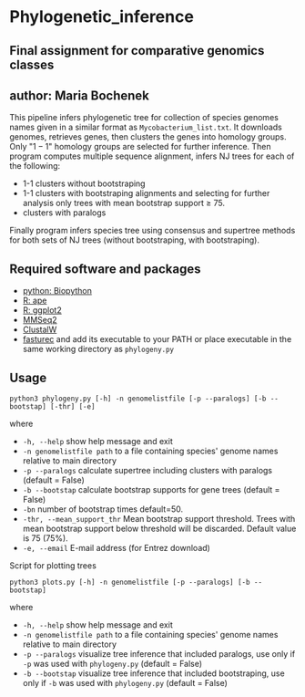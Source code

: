 # Phylogenetic_inference

## Final assignment for comparative genomics classes
## author: Maria Bochenek

This pipeline infers phylogenetic tree for collection of species genomes names given in a similar format as `Mycobacterium_list.txt`. It downloads genomes, retrieves genes, then clusters the genes into homology groups. Only "$1-1$" homology groups are selected for further inference. Then program computes multiple sequence alignment, infers NJ trees for each of the following: 
* 1-1 clusters without bootstraping
* 1-1 clusters with bootstraping alignments and selecting for further analysis only trees with mean bootstrap support $\geq$ 75.
* clusters with paralogs 

Finally program infers species tree using consensus and supertree methods for both sets of NJ trees (without bootstraping, with bootstraping).

## Required software and packages

* [python: Biopython](https://biopython.org/)
* [R: ape](https://cran.r-project.org/web/packages/ape/index.html)
* [R: ggplot2](https://cran.r-project.org/web/packages/ggplot2/index.html)
* [MMSeq2](https://github.com/soedinglab/MMseqs2)
* [ClustalW](http://www.clustal.org/clustal2/)
* [fasturec](http://bioputer.mimuw.edu.pl/gorecki/fasturec/) and add its executable to your PATH or place executable in the same working directory as `phylogeny.py`

## Usage
`python3 phylogeny.py [-h] -n genomelistfile [-p --paralogs] [-b --bootstap] [-thr] [-e]`

where
* `-h, --help` show help message and exit
* `-n genomelistfile path` to a file containing species' genome names relative to main directory
* `-p --paralogs` calculate supertree including clusters with paralogs (default = False)
* `-b --bootstap` calculate bootstrap supports for gene trees (default = False)
* `-bn` number of bootstrap times default=50.
* `-thr, --mean_support_thr` Mean bootstrap support threshold. Trees with mean bootstrap support below threshold will be discarded. Default value is 75 (75%).
* `-e, --email` E-mail address (for Entrez download)

Script for plotting trees

`python3 plots.py [-h] -n genomelistfile [-p --paralogs] [-b --bootstap]`

where 

* `-h, --help` show help message and exit
* `-n genomelistfile path` to a file containing species' genome names relative to main directory
* `-p --paralogs` visualize tree inference that included paralogs, use only if `-p` was used with `phylogeny.py` (default = False)
* `-b --bootstap` visualize tree inference that included bootstraping, use only if `-b` was used with `phylogeny.py` (default = False)
